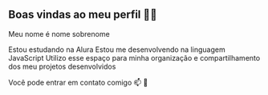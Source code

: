 ## Boas vindas ao meu perfil 💙💙

Meu nome é nome sobrenome

Estou estudando na Alura
Estou me desenvolvendo na linguagem JavaScript
Utilizo esse espaço para minha organização e compartilhamento dos meu projetos desenvolvidos


Você pode entrar em contato comigo 📫 👋


